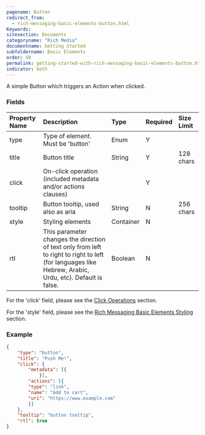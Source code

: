 ```yaml
---
pagename: Button
redirect_from:
  - rich-messaging-basic-elements-button.html
Keywords:
sitesection: Documents
categoryname: "Rich Media"
documentname: Getting Started
subfoldername: Basic Elements
order: 50
permalink: getting-started-with-rich-messaging-basic-elements-button.html
indicator: both
---
```


A simple Button which triggers an Action when clicked.

### Fields

| Property Name | Description | Type | Required | Size Limit |
| :--- | :--- | :--- | :--- | :--- |
| type | Type of element. Must be 'button' | Enum | Y |  |
| title | Button title | String | Y | 128 chars |
| click | On-click operation (included metadata and/or actions clauses) |  | Y | |
| tooltip | Button tooltip, used also as aria | String | N | 256 chars |
| style | Styling elements | Container | N | |
| rtl | This parameter changes the direction of text only from left to right to right to left (for languages like Hebrew, Arabic, Urdu, etc). Default is false. | Boolean | N |  |

For the 'click' field, please see the [Click Operations](rich-messaging-click-ops.html) section.

For the 'style' field, please see the [Rich Messaging Basic Elements Styling](rich-messaging-styling.html) section.

### Example

```json
{
	"type": "button",
	"title": "Push Me!",
	"click": {
		"metadata": [{
	        }],
		"actions": [{
        "type": "link",
        "name": "Add to cart",
        "uri": "https://www.example.com"
		}]
	},
	"tooltip": "button tooltip",
	"rtl": true
}
```
